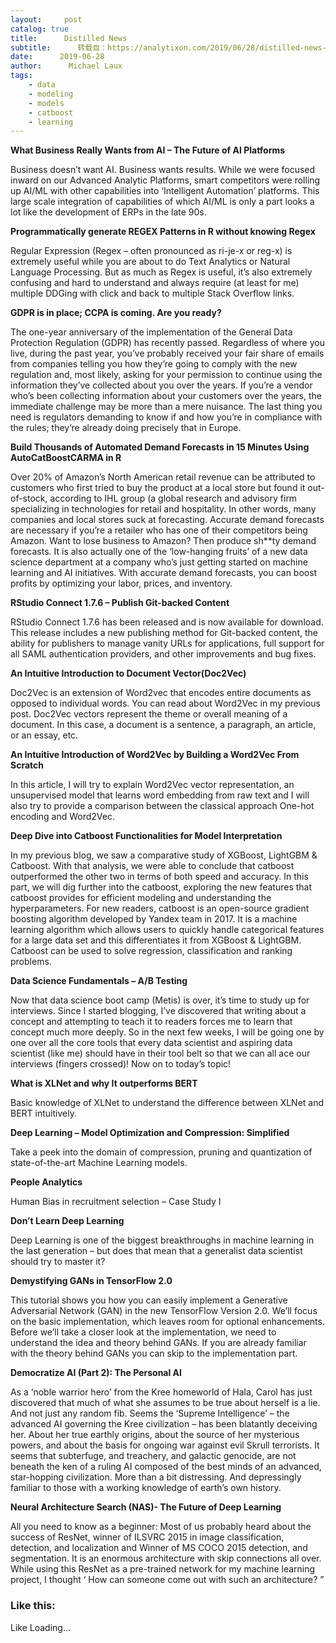 ```yaml
---
layout:     post
catalog: true
title:      Distilled News
subtitle:      转载自：https://analytixon.com/2019/06/28/distilled-news-1113/
date:      2019-06-28
author:      Michael Laux
tags:
    - data
    - modeling
    - models
    - catboost
    - learning
---
```


**What Business Really Wants from AI – The Future of AI Platforms**

Business doesn’t want AI. Business wants results. While we were focused inward on our Advanced Analytic Platforms, smart competitors were rolling up AI/ML with other capabilities into ‘Intelligent Automation’ platforms. This large scale integration of capabilities of which AI/ML is only a part looks a lot like the development of ERPs in the late 90s.

**Programmatically generate REGEX Patterns in R without knowing Regex**

Regular Expression (Regex – often pronounced as ri-je-x or reg-x) is extremely useful while you are about to do Text Analytics or Natural Language Processing. But as much as Regex is useful, it’s also extremely confusing and hard to understand and always require (at least for me) multiple DDGing with click and back to multiple Stack Overflow links.

**GDPR is in place; CCPA is coming. Are you ready?**

The one-year anniversary of the implementation of the General Data Protection Regulation (GDPR) has recently passed. Regardless of where you live, during the past year, you’ve probably received your fair share of emails from companies telling you how they’re going to comply with the new regulation and, most likely, asking for your permission to continue using the information they’ve collected about you over the years. If you’re a vendor who’s been collecting information about your customers over the years, the immediate challenge may be more than a mere nuisance. The last thing you need is regulators demanding to know if and how you’re in compliance with the rules; they’re already doing precisely that in Europe.

**Build Thousands of Automated Demand Forecasts in 15 Minutes Using AutoCatBoostCARMA in R**

Over 20% of Amazon’s North American retail revenue can be attributed to customers who first tried to buy the product at a local store but found it out-of-stock, according to IHL group (a global research and advisory firm specializing in technologies for retail and hospitality. In other words, many companies and local stores suck at forecasting. Accurate demand forecasts are necessary if you’re a retailer who has one of their competitors being Amazon. Want to lose business to Amazon? Then produce sh**ty demand forecasts. It is also actually one of the ‘low-hanging fruits’ of a new data science department at a company who’s just getting started on machine learning and AI initiatives. With accurate demand forecasts, you can boost profits by optimizing your labor, prices, and inventory.

**RStudio Connect 1.7.6 – Publish Git-backed Content**

RStudio Connect 1.7.6 has been released and is now available for download. This release includes a new publishing method for Git-backed content, the ability for publishers to manage vanity URLs for applications, full support for all SAML authentication providers, and other improvements and bug fixes.

**An Intuitive Introduction to Document Vector(Doc2Vec)**

Doc2Vec is an extension of Word2vec that encodes entire documents as opposed to individual words. You can read about Word2Vec in my previous post. Doc2Vec vectors represent the theme or overall meaning of a document. In this case, a document is a sentence, a paragraph, an article, or an essay, etc.

**An Intuitive Introduction of Word2Vec by Building a Word2Vec From Scratch**

In this article, I will try to explain Word2Vec vector representation, an unsupervised model that learns word embedding from raw text and I will also try to provide a comparison between the classical approach One-hot encoding and Word2Vec.

**Deep Dive into Catboost Functionalities for Model Interpretation**

In my previous blog, we saw a comparative study of XGBoost, LightGBM & Catboost. With that analysis, we were able to conclude that catboost outperformed the other two in terms of both speed and accuracy. In this part, we will dig further into the catboost, exploring the new features that catboost provides for efficient modeling and understanding the hyperparameters. For new readers, catboost is an open-source gradient boosting algorithm developed by Yandex team in 2017. It is a machine learning algorithm which allows users to quickly handle categorical features for a large data set and this differentiates it from XGBoost & LightGBM. Catboost can be used to solve regression, classification and ranking problems.

**Data Science Fundamentals – A/B Testing**

Now that data science boot camp (Metis) is over, it’s time to study up for interviews. Since I started blogging, I’ve discovered that writing about a concept and attempting to teach it to readers forces me to learn that concept much more deeply. So in the next few weeks, I will be going one by one over all the core tools that every data scientist and aspiring data scientist (like me) should have in their tool belt so that we can all ace our interviews (fingers crossed)! Now on to today’s topic!

**What is XLNet and why It outperforms BERT**

Basic knowledge of XLNet to understand the difference between XLNet and BERT intuitively.

**Deep Learning – Model Optimization and Compression: Simplified**

Take a peek into the domain of compression, pruning and quantization of state-of-the-art Machine Learning models.

**People Analytics**

Human Bias in recruitment selection – Case Study I

**Don’t Learn Deep Learning**

Deep Learning is one of the biggest breakthroughs in machine learning in the last generation – but does that mean that a generalist data scientist should try to master it?

**Demystifying GANs in TensorFlow 2.0**

This tutorial shows you how you can easily implement a Generative Adversarial Network (GAN) in the new TensorFlow Version 2.0. We’ll focus on the basic implementation, which leaves room for optional enhancements. Before we’ll take a closer look at the implementation, we need to understand the idea and theory behind GANs. If you are already familiar with the theory behind GANs you can skip to the implementation part.

**Democratize AI (Part 2): The Personal AI**

As a ‘noble warrior hero’ from the Kree homeworld of Hala, Carol has just discovered that much of what she assumes to be true about herself is a lie. And not just any random fib. Seems the ‘Supreme Intelligence’ – the advanced AI governing the Kree civilization – has been blatantly deceiving her. About her true earthly origins, about the source of her mysterious powers, and about the basis for ongoing war against evil Skrull terrorists. It seems that subterfuge, and treachery, and galactic genocide, are not beneath the ken of a ruling AI composed of the best minds of an advanced, star-hopping civilization. More than a bit distressing. And depressingly familiar to those with a working knowledge of earth’s own history.

**Neural Architecture Search (NAS)- The Future of Deep Learning**

All you need to know as a beginner: Most of us probably heard about the success of ResNet, winner of ILSVRC 2015 in image classification, detection, and localization and Winner of MS COCO 2015 detection, and segmentation. It is an enormous architecture with skip connections all over. While using this ResNet as a pre-trained network for my machine learning project, I thought ‘ How can someone come out with such an architecture? ”

### Like this:

Like Loading...
